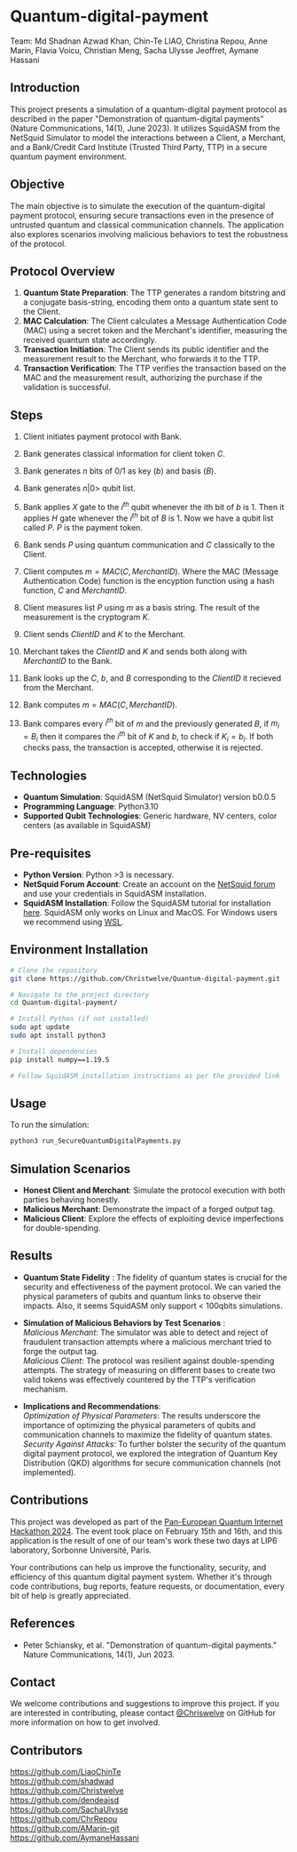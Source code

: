 # Quantum-digital-payment

Team: Md Shadnan Azwad Khan, Chin-Te LIAO, Christina Repou, Anne Marin,
Flavia Voicu, Christian Meng, Sacha Ulysse Jeoffret, Aymane Hassani

## Introduction
This project presents a simulation of a quantum-digital payment protocol as described in the paper "Demonstration of quantum-digital payments" (Nature Communications, 14(1), June 2023). It utilizes SquidASM from the NetSquid Simulator to model the interactions between a Client, a Merchant, and a Bank/Credit Card Institute (Trusted Third Party, TTP) in a secure quantum payment environment.

## Objective
The main objective is to simulate the execution of the quantum-digital payment protocol, ensuring secure transactions even in the presence of untrusted quantum and classical communication channels. The application also explores scenarios involving malicious behaviors to test the robustness of the protocol.

## Protocol Overview
1. **Quantum State Preparation**: The TTP generates a random bitstring and a conjugate basis-string, encoding them onto a quantum state sent to the Client.  
2. **MAC Calculation**: The Client calculates a Message Authentication Code (MAC) using a secret token and the Merchant's identifier, measuring the received quantum state accordingly.  
3. **Transaction Initiation**: The Client sends its public identifier and the measurement result to the Merchant, who forwards it to the TTP.
4. **Transaction Verification**: The TTP verifies the transaction based on the MAC and the measurement result, authorizing the purchase if the validation is successful.  

## Steps
1. Client initiates payment protocol with Bank.
2. Bank generates classical information for client token $C$.
3. Bank generates $n$ bits of 0/1 as key ($b$) and basis ($B$).
4. Bank generates $n|0>$ qubit list. 
5. Bank applies $X$ gate to the $i^{th}$ qubit whenever the ith bit of $b$ is 1. Then it applies $H$ gate whenever the $i^{th}$ bit of $B$ is 1. Now we have a qubit list called $P$. $P$ is the payment token.
6. Bank sends $P$ using quantum communication and $C$ classically to the Client.

7. Client computes $m = MAC(C, MerchantID)$. Where the MAC (Message Authentication Code) function is the encyption function using a hash function, $C$ and $MerchantID$.
8. Client measures list $P$ using $m$ as a basis string. The result of the measurement is the cryptogram $K$.
9. Client sends $ClientID$ and $K$ to the Merchant.

10. Merchant takes the $ClientID$ and $K$ and sends both along with $MerchantID$ to the Bank.
  
11. Bank looks up the $C$, $b$, and $B$ corresponding to the $ClientID$ it recieved from the Merchant.
12. Bank computes $m = MAC(C, MerchantID)$.
13. Bank compares every $i^{th}$ bit of $m$ and the previously generated $B$, if $m_i = B_i$ then it compares the $i^{th}$ bit of $K$ and $b$, to check if $K_i = b_i$. If both checks pass, the transaction is accepted, otherwise it is rejected.



## Technologies
- **Quantum Simulation**: SquidASM (NetSquid Simulator) version b0.0.5
- **Programming Language**: Python3.10
- **Supported Qubit Technologies**: Generic hardware, NV centers, color centers (as available in SquidASM)

## Pre-requisites
- **Python Version**: Python >3 is necessary.
- **NetSquid Forum Account**: Create an account on the [NetSquid forum](https://forum.netsquid.org/) and use your credentials in SquidASM installation.
- **SquidASM Installation**: Follow the SquidASM tutorial for installation [here](https://squidasm.readthedocs.io/en/latest/installation.html).
SquidASM only works on Linux and MacOS. For Windows users we recommend using [WSL](https://learn.microsoft.com/en-us/windows/wsl/install).

## Environment Installation
```bash
# Clone the repository
git clone https://github.com/Christwelve/Quantum-digital-payment.git

# Navigate to the project directory
cd Quantum-digital-payment/

# Install Python (if not installed)
sudo apt update
sudo apt install python3

# Install dependencies
pip install numpy==1.19.5

# Follow SquidASM installation instructions as per the provided link
```

## Usage
To run the simulation:
```bash
python3 run_SecureQuantumDigitalPayments.py
```

## Simulation Scenarios
- **Honest Client and Merchant**: Simulate the protocol execution with both parties behaving honestly.
- **Malicious Merchant**: Demonstrate the impact of a forged output tag.
- **Malicious Client**: Explore the effects of exploiting device imperfections for double-spending.

## Results
- **Quantum State Fidelity** : The fidelity of quantum states is crucial for the security and effectiveness of the payment protocol. We can varied the physical parameters of qubits and quantum links to observe their impacts. Also, it seems SquidASM only support < 100qbits simulations.

- **Simulation of Malicious Behaviors by Test Scenarios** :  
*Malicious Merchant*: The simulator was able to detect and reject of fraudulent transaction attempts where a malicious merchant tried to forge the output tag.  
*Malicious Client*: The protocol was resilient against double-spending attempts. The strategy of measuring on different bases to create two valid tokens was effectively countered by the TTP's verification mechanism.  

- **Implications and Recommendations**:  
*Optimization of Physical Parameters*: The results underscore the importance of optimizing the physical parameters of qubits and communication channels to maximize the fidelity of quantum states.  
*Security Against Attacks*: To further bolster the security of the quantum digital payment protocol, we explored the integration of Quantum Key Distribution (QKD) algorithms for secure communication channels (not implemented).  

## Contributions
This project was developed as part of the [Pan-European Quantum Internet Hackathon 2024](https://quantuminternetalliance.org/quantum-internet-hackathon-2024/). The event took place on February 15th and 16th, and this application is the result of one of our team's work these two days at LIP6 laboratory, Sorbonne Université, Paris.

Your contributions can help us improve the functionality, security, and efficiency of this quantum digital payment system. Whether it's through code contributions, bug reports, feature requests, or documentation, every bit of help is greatly appreciated.

## References
- Peter Schiansky, et al. "Demonstration of quantum-digital payments." Nature Communications, 14(1), Jun 2023.

## Contact
We welcome contributions and suggestions to improve this project. If you are interested in contributing, please contact [@Chriswelve](https://github.com/Chriswelve) on GitHub for more information on how to get involved.

## Contributors
https://github.com/LiaoChinTe   
https://github.com/shadwad   
https://github.com/Christwelve   
https://github.com/dendeaisd   
https://github.com/SachaUlysse   
https://github.com/ChrRepou   
https://github.com/AMarin-git   
https://github.com/AymaneHassani
